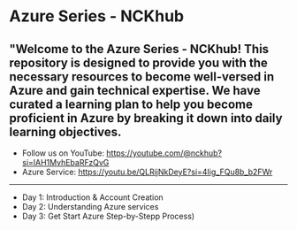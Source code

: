 # Azure Series - NCKhub
**"Welcome to the Azure Series - NCKhub! This repository is designed to provide you with the necessary resources to become well-versed in Azure and gain technical expertise. We have curated a learning plan to help you become proficient in Azure by breaking it down into daily learning objectives.**
----------------------------------------------------------------------------
- Follow us on YouTube: https://youtube.com/@nckhub?si=lAH1MvhEbaRFzQvG
- Azure Service: https://youtu.be/QLRijNkDeyE?si=4Iig_FQu8b_b2FWr
----------------------------------------------------------------------------
- Day 1: Introduction & Account Creation
- Day 2: Understanding Azure services
- Day 3: Get Start Azure Step-by-Stepp Process)
